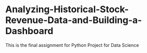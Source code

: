 # Analyzing-Historical-Stock-Revenue-Data-and-Building-a-Dashboard
This is the final assignment for Python Project for Data Science
